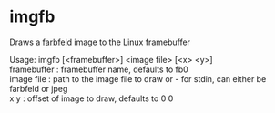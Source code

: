 # imgfb
Draws a [farbfeld](http://tools.suckless.org/farbfeld/) image to the Linux framebuffer

Usage: imgfb \[\<framebuffer\>\] \<image file\> \[\<x\> \<y\>\]\
framebuffer : framebuffer name, defaults to fb0\
image file : path to the image file to draw or - for stdin, can either be farbfeld or jpeg\
x y : offset of image to draw, defaults to 0 0
